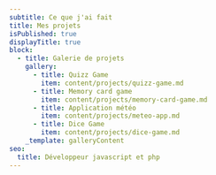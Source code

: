 ```yaml
---
subtitle: Ce que j'ai fait
title: Mes projets
isPublished: true
displayTitle: true
block:
  - title: Galerie de projets
    gallery:
      - title: Quizz Game
        item: content/projects/quizz-game.md
      - title: Memory card game
        item: content/projects/memory-card-game.md
      - title: Application météo
        item: content/projects/meteo-app.md
      - title: Dice Game
        item: content/projects/dice-game.md
    _template: galleryContent
seo:
  title: Développeur javascript et php
---
```










